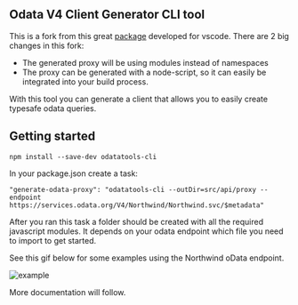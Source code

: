 ## Odata V4 Client Generator CLI tool 
This is a fork from this great [package](https://github.com/apazureck/odatatools) developed for vscode.
There are 2 big changes in this fork:
- The generated proxy will be using modules instead of namespaces
- The proxy can be generated with a node-script, so it can easily be integrated into your build process.

With this tool you can generate a client that allows you to easily create typesafe odata queries. 

## Getting started
`npm install --save-dev odatatools-cli`

In your package.json create a task:

`"generate-odata-proxy": "odatatools-cli --outDir=src/api/proxy --endpoint https://services.odata.org/V4/Northwind/Northwind.svc/$metadata"`

After you ran this task a folder should be created with all the required javascript modules. It depends on your odata endpoint which file you need to import to get started.

See this gif below for some examples using the Northwind oData endpoint.

![example](https://raw.githubusercontent.com/erwinsmit/odatatools/master/example.gif) 

More documentation will follow.